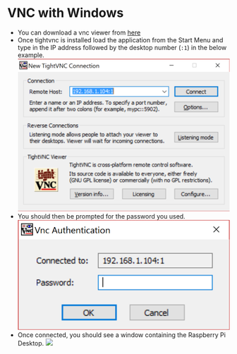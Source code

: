 # VNC with Windows

- You can download a vnc viewer from [here](http://www.tightvnc.com/download.php)
- Once tightvnc is installed load the application from the Start Menu and type in the IP address followed by the desktop number (`:1`) in the below example.
![](images/tight-vnc-windows1.png)
- You should then be prompted for the password you used.
![](images/tight-vnc-windows2.png)
- Once connected, you should see a window containing the Raspberry Pi Desktop.
![](images/tight-vnc-windows3.png)
